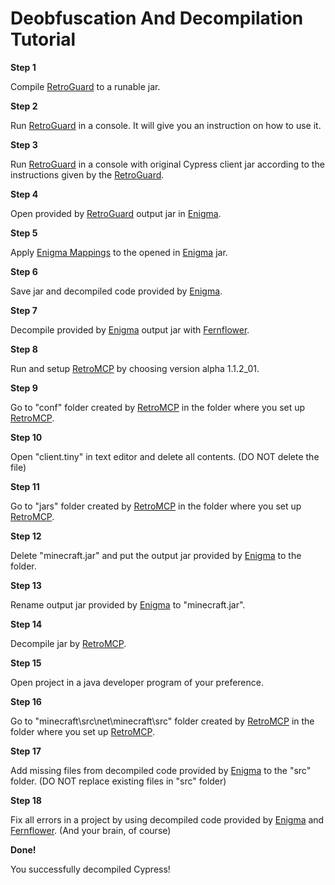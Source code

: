 # Deobfuscation And Decompilation Tutorial

**Step 1**

Compile [RetroGuard](https://github.com/FMG793/RetroGuard-Modded) to a runable jar.

**Step 2**

Run [RetroGuard](https://github.com/FMG793/RetroGuard-Modded) in a console.
It will give you an instruction on how to use it.

**Step 3**

Run [RetroGuard](https://github.com/FMG793/RetroGuard-Modded) in a console with original Cypress client jar according to the instructions given by the [RetroGuard](https://github.com/FMG793/RetroGuard-Modded).

**Step 4**

Open provided by [RetroGuard](https://github.com/FMG793/RetroGuard-Modded) output jar in [Enigma](https://github.com/FabricMC/Enigma).

**Step 5**

Apply [Enigma Mappings](Enigma_mappings_for_ext1605_20_client) to the opened in [Enigma](https://github.com/FabricMC/Enigma) jar.

**Step 6**

Save jar and decompiled code provided by [Enigma](https://github.com/FabricMC/Enigma).

**Step 7**

Decompile provided by [Enigma](https://github.com/FabricMC/Enigma) output jar with [Fernflower](https://github.com/fesh0r/fernflower).

**Step 8**

Run and setup [RetroMCP](https://github.com/MCPHackers/RetroMCP-Java) by choosing version alpha 1.1.2_01.

**Step 9**

Go to "conf" folder created by [RetroMCP](https://github.com/MCPHackers/RetroMCP-Java) in the folder where you set up [RetroMCP](https://github.com/MCPHackers/RetroMCP-Java).

**Step 10**

Open "client.tiny" in text editor and delete all contents. (DO NOT delete the file)

**Step 11**

Go to "jars" folder created by [RetroMCP](https://github.com/MCPHackers/RetroMCP-Java) in the folder where you set up [RetroMCP](https://github.com/MCPHackers/RetroMCP-Java).

**Step 12**

Delete "minecraft.jar" and put the output jar provided by [Enigma](https://github.com/FabricMC/Enigma) to the folder.

**Step 13**

Rename output jar provided by [Enigma](https://github.com/FabricMC/Enigma) to "minecraft.jar".

**Step 14**

Decompile jar by [RetroMCP](https://github.com/MCPHackers/RetroMCP-Java).

**Step 15**

Open project in a java developer program of your preference.

**Step 16**

Go to "minecraft\src\net\minecraft\src" folder created by [RetroMCP](https://github.com/MCPHackers/RetroMCP-Java) in the folder where you set up [RetroMCP](https://github.com/MCPHackers/RetroMCP-Java).

**Step 17**

Add missing files from decompiled code provided by [Enigma](https://github.com/FabricMC/Enigma) to the "src" folder. (DO NOT replace existing files in "src" folder)

**Step 18**

Fix all errors in a project by using decompiled code provided by [Enigma](https://github.com/FabricMC/Enigma) and [Fernflower](https://github.com/fesh0r/fernflower). (And your brain, of course)

**Done!**

You successfully decompiled Cypress!
